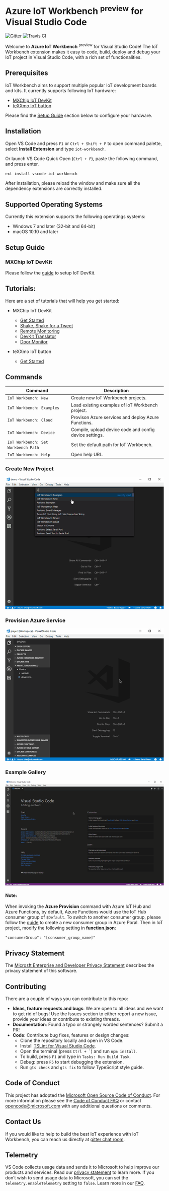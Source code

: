 # Azure IoT Workbench <sup>preview</sup> for Visual Studio Code

[![Gitter](https://img.shields.io/badge/chat-on%20gitter-blue.svg)](https://gitter.im/Microsoft/vscode-iot-workbench)
[![Travis CI](https://travis-ci.org/Microsoft/vscode-iot-workbench.svg?branch=master)](https://travis-ci.org/Microsoft/vscode-iot-workbench)

Welcome to **Azure IoT Workbench** <sup>preview</sup> for Visual Studio Code! The IoT Workbench extension makes it easy to code, build, deploy and debug your IoT project in Visual Studio Code, with a rich set of functionalities.

## Prerequisites

IoT Workbench aims to support multiple popular IoT development boards and kits. It currently supports following IoT hardware:

- [MXChip IoT DevKit](https://aka.ms/iot-devkit)
- [teXXmo IoT button](https://aka.ms/button)

Please find the [Setup Guide](#setup-guide) section below to configure your hardware.

## Installation
Open VS Code and press `F1` or `Ctrl + Shift + P` to open command palette, select **Install Extension** and type `iot-workbench`.

Or launch VS Code Quick Open (`Ctrl + P`), paste the following command, and press enter.
```bash
ext install vscode-iot-workbench
```

After installation, please reload the window and make sure all the dependency extensions are correctly installed.

## Supported Operating Systems
Currently this extension supports the following operatings systems:

- Windows 7 and later (32-bit and 64-bit)
- macOS 10.10 and later

## Setup Guide

### MXChip IoT DevKit

Please follow the [guide](docs/IoTDevKit.md) to setup IoT DevKit.

## Tutorials:
Here are a set of tutorials that will help you get started:

* MXChip IoT DevKit
  * [Get Started](./docs/iot-devkit/devkit-get-started)
  * [Shake, Shake for a Tweet](./docs/iot-devkit/devkit-shakeshake)
  * [Remote Monitoring](./docs/iot-devkit/devkit_remote_monitoringv2)
  * [DevKit Translator](./docs/iot-devkit/devkit-translator)
  * [Door Monitor](./docs/iot-devkit/devkit_door_monitor)

* teXXmo IoT button

  * [Get Started](./docs/iot-button/teXXmo_IoT_button_get_started.md)

## Commands

| Command | Description |
| --- | --- |
| `IoT Workbench: New`  | Create new IoT Workbench projects. |
| `IoT Workbench: Examples` | Load existing examples of IoT Workbench project. |
| `IoT Workbench: Cloud` | Provison Azure services and deploy Azure Functions. |
| `IoT Workbench: Device`  | Compile, upload device code and config device settings. |
| `IoT Workbench: Set Workbench Path` | Set the default path for IoT Workbench. |
| `IoT Workbench: Help` | Open help URL. |

### Create New Project

<img src="https://raw.githubusercontent.com/Microsoft/vscode-iot-workbench/master/gif/new.gif">

### Provision Azure Service

<img src="https://raw.githubusercontent.com/Microsoft/vscode-iot-workbench/master/gif/provision.gif">

### Example Gallery

<img src="https://raw.githubusercontent.com/Microsoft/vscode-iot-workbench/master/gif/example.gif">

#### Note: 
When invoking the **Azure Provision** command with Azure IoT Hub and Azure Functions, by default, Azure Functions would use the IoT Hub consumer group of `$Default`. To switch to another consumer group, please follow the [guide](https://docs.microsoft.com/en-us/azure/iot-hub/iot-hub-create-through-portal) to create a new consumer group in Azure Poral. Then in IoT project, modify the following setting in **function.json**:
```
"consumerGroup": "[consumer_group_name]"
```

## Privacy Statement
The [Microsft Enterprise and Developer Privacy Statement](https://www.microsoft.com/en-us/privacystatement/EnterpriseDev/default.aspx) describes the privacy statement of this software.

## Contributing
There are a couple of ways you can contribute to this repo:

- **Ideas, feature requests and bugs**: We are open to all ideas and we want to get rid of bugs! Use the Issues section to either report a new issue, provide your ideas or contribute to existing threads.
- **Documentation**: Found a typo or strangely worded sentences? Submit a PR!
- **Code**: Contribute bug fixes, features or design changes:
  - Clone the repository locally and open in VS Code.
  - Install [TSLint for Visual Studio Code](https://marketplace.visualstudio.com/items?itemName=eg2.tslint).
  - Open the terminal (press <code>Ctrl + &#96;</code>) and run `npm install`.
  - To build, press `F1` and type in `Tasks: Run Build Task`.
  - Debug: press `F5` to start debugging the extension.
  - Run `gts check` and `gts fix` to follow TypeScript style guide.  

## Code of Conduct
This project has adopted the [Microsoft Open Source Code of Conduct](https://opensource.microsoft.com/codeofconduct). For more information please see the [Code of Conduct FAQ](https://opensource.microsoft.com/codeofconduct/faq/#howadopt) or contact opencode@microsoft.com with any additional questions or comments.

## Contact Us
If you would like to help to build the best IoT experience with IoT Workbench, you can reach us directly at [gitter chat room](https://gitter.im/Microsoft/vscode-iot-workbench).

## Telemetry
VS Code collects usage data and sends it to Microsoft to help improve our products and services. Read our [privacy statement](https://go.microsoft.com/fwlink/?LinkID=528096&clcid=0x409) to learn more. If you don’t wish to send usage data to Microsoft, you can set the `telemetry.enableTelemetry` setting to `false`. Learn more in our [FAQ](https://code.visualstudio.com/docs/supporting/faq#_how-to-disable-telemetry-reporting).


